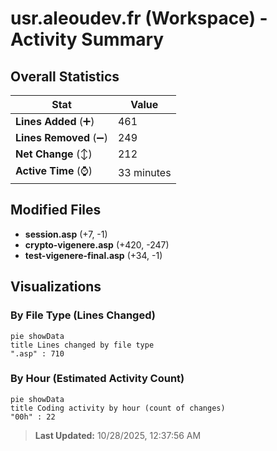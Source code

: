 # usr.aleoudev.fr (Workspace) - Activity Summary 

## Overall Statistics

| Stat                   | Value                                                             |
| ---------------------- | ----------------------------------------------------------------- |
| **Lines Added** (➕)   | 461                                          |
| **Lines Removed** (➖) | 249                                        |
| **Net Change** (↕)    | 212                |
| **Active Time** (⌚)   | 33 minutes |


## Modified Files
- **session.asp** (+7, -1)
- **crypto-vigenere.asp** (+420, -247)
- **test-vigenere-final.asp** (+34, -1)

## Visualizations

### By File Type (Lines Changed)

```mermaid
pie showData
title Lines changed by file type
".asp" : 710
```

### By Hour (Estimated Activity Count)

```mermaid
pie showData
title Coding activity by hour (count of changes)
"00h" : 22
```


> **Last Updated:** 10/28/2025, 12:37:56 AM